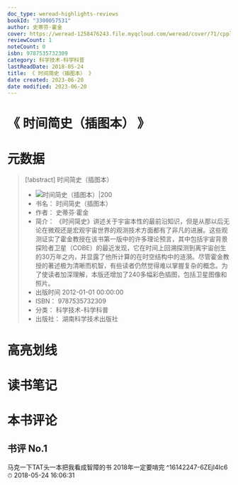 ```yaml
---
doc_type: weread-highlights-reviews
bookId: "3300057531"
author: 史蒂芬·霍金
cover: https://weread-1258476243.file.myqcloud.com/weread/cover/71/cpplatform_tadxea7kfkukkqziwcf4zs/t7_cpplatform_tadxea7kfkukkqziwcf4zs1682661702.jpg
reviewCount: 1
noteCount: 0
isbn: 9787535732309
category: 科学技术-科学科普
lastReadDate: 2018-05-24
title: 《 时间简史（插图本） 》
date created: 2023-06-20
date modified: 2023-06-20
---
```


# 《 时间简史（插图本） 》

# 元数据

> [!abstract] 时间简史（插图本）
> - ![ 时间简史（插图本）|200](https://weread-1258476243.file.myqcloud.com/weread/cover/71/cpplatform_tadxea7kfkukkqziwcf4zs/t7_cpplatform_tadxea7kfkukkqziwcf4zs1682661702.jpg)
> - 书名： 时间简史（插图本）
> - 作者： 史蒂芬·霍金
> - 简介： 《时间简史》讲述关于宇宙本性的最前沿知识，但是从那以后无论在微观还是宏观宇宙世界的观测技术方面都有了非凡的进展。这些观测证实了霍金教授在该书第一版中的许多理论预言，其中包括宇宙背景探险者卫星（COBE）的最近发现，它在时间上回溯探测到离宇宙创生的30万年之内，并显露了他所计算的在时空结构中的涟漪。尽管霍金教授的著述极为清晰而机智，有些读者仍然觉得难以掌握复杂的概念。为了使读者加深理解，本版还增加了240多幅彩色插图，包括卫星图像和照片。
> - 出版时间 2012-01-01 00:00:00
> - ISBN： 9787535732309
> - 分类： 科学技术-科学科普
> - 出版社： 湖南科学技术出版社

# 高亮划线

# 读书笔记

# 本书评论

## 书评 No.1

马克一下TAT头一本把我看成智障的书 2018年一定要啃完 ^16142247-6ZEjI4Ic6  
⏱ 2018-05-24 16:06:31
